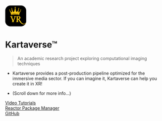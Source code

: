 <!-- _coverpage.md -->

![Logo](Images/icon-kartavr.png)

# Kartaverse™

> An academic research project exploring computational imaging techniques

-  Kartaverse provides a post-production pipeline optimized for the immersive media sector. If you can imagine it, Kartaverse can help you create it in XR!

- (Scroll down for more info...)

[Video Tutorials](tutorials)  
[Reactor Package Manager](https://gitlab.com/WeSuckLess/Reactor)  
[GitHub](https://github.com/kartaverse)  

